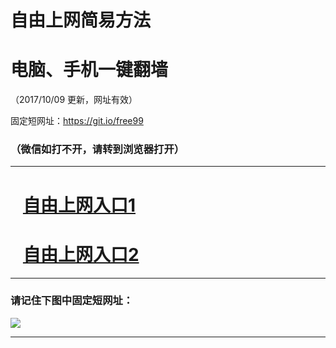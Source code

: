 ﻿# 自由上网简易方法

# 电脑、手机一键翻墙

（2017/10/09 更新，网址有效）

固定短网址：https://git.io/free99

### （微信如打不开，请转到浏览器打开）


***





# &nbsp;&nbsp; <a href="http://ft2506428403.fwq-tz-1001.info/fwqtz01.html?t=100900110401 " target="_blank">自由上网入口1</a>
# &nbsp;&nbsp; <a href="http://ft5164939.fwq-tz-1002.info/fwqtz02.html?t=100900123535 " target="_blank">自由上网入口2</a>
***

### 请记住下图中固定短网址：

<img src="https://s3-us-west-2.amazonaws.com/fwq-1001/yjfq-20170905okok.png" /> 


***

